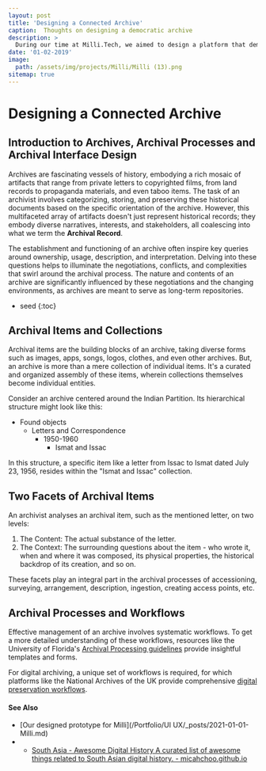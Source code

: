 ```yaml
---
layout: post
title: 'Designing a Connected Archive'
caption:  Thoughts on designing a democratic archive
description: >
  During our time at Milli.Tech, we aimed to design a platform that democratized access to archives.
date: '01-02-2019'
image: 
  path: /assets/img/projects/Milli/Milli (13).png
sitemap: true
---
```

# Designing a Connected Archive
## Introduction to Archives, Archival Processes and Archival Interface Design



Archives are fascinating vessels of history, embodying a rich mosaic of artifacts that range from private letters to copyrighted films, from land records to propaganda materials, and even taboo items. The task of an archivist involves categorizing, storing, and preserving these historical documents based on the specific orientation of the archive. However, this multifaceted array of artifacts doesn't just represent historical records; they embody diverse narratives, interests, and stakeholders, all coalescing into what we term the **Archival Record**. 

The establishment and functioning of an archive often inspire key queries around ownership, usage, description, and interpretation. Delving into these questions helps to illuminate the negotiations, conflicts, and complexities that swirl around the archival process. The nature and contents of an archive are significantly influenced by these negotiations and the changing environments, as archives are meant to serve as long-term repositories.

* seed
{:toc}

## Archival Items and Collections

Archival items are the building blocks of an archive, taking diverse forms such as images, apps, songs, logos, clothes, and even other archives. But, an archive is more than a mere collection of individual items. It's a curated and organized assembly of these items, wherein collections themselves become individual entities. 

Consider an archive centered around the Indian Partition. Its hierarchical structure might look like this: 
- Found objects
  - Letters and Correspondence
    - 1950-1960
      - Ismat and Issac

In this structure, a specific item like a letter from Issac to Ismat dated July 23, 1956, resides within the "Ismat and Issac" collection. 

## Two Facets of Archival Items

An archivist analyses an archival item, such as the mentioned letter, on two levels: 

1. The Content: The actual substance of the letter. 
2. The Context: The surrounding questions about the item - who wrote it, when and where it was composed, its physical properties, the historical backdrop of its creation, and so on. 

These facets play an integral part in the archival processes of accessioning, surveying, arrangement, description, ingestion, creating access points, etc. 

## Archival Processes and Workflows

Effective management of an archive involves systematic workflows. To get a more detailed understanding of these workflows, resources like the University of Florida's [Archival Processing guidelines](https://guides.uflib.ufl.edu/archivalprocessing/docs) provide insightful templates and forms. 

For digital archiving, a unique set of workflows is required, for which platforms like the National Archives of the UK provide comprehensive [digital preservation workflows](https://www.nationalarchives.gov.uk/archives-sector/projects-and-programmes/plugged-in-powered-up/digital-preservation-workflows/).

#### See Also
- [Our designed prototype for Milli](/Portfolio/UI UX/_posts/2021-01-01-Milli.md)
- - [South Asia - Awesome Digital History  A curated list of awesome things related to South Asian digital history. - micahchoo.github.io](https://micahchoo.github.io/awesome-digital-history-South-Asia/)







